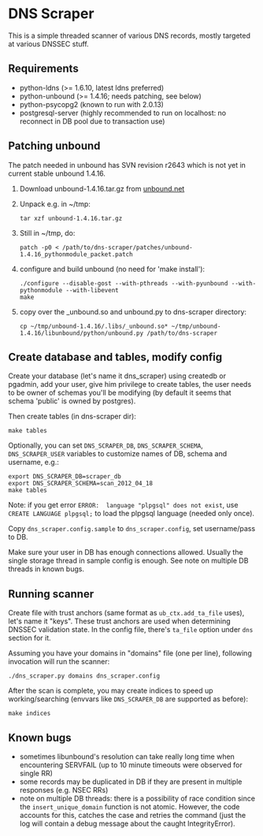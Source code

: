 # DNS Scraper

This is a simple threaded scanner of various DNS records, mostly targeted at
various DNSSEC stuff.

## Requirements

* python-ldns (>= 1.6.10, latest ldns preferred)
* python-unbound (>= 1.4.16; needs patching, see below)
* python-psycopg2 (known to run with 2.0.13)
* postgresql-server (highly recommended to run on localhost: no reconnect in DB pool due to transaction use)

## Patching unbound

The patch needed in unbound has SVN revision r2643 which is not yet in current
stable unbound 1.4.16.

1. Download unbound-1.4.16.tar.gz from [unbound.net](http://unbound.net/download.html)
2. Unpack e.g. in ~/tmp: 

    `tar xzf unbound-1.4.16.tar.gz`

3. Still in ~/tmp, do: 

    `patch -p0 < /path/to/dns-scraper/patches/unbound-1.4.16_pythonmodule_packet.patch`

4. configure and build unbound (no need for 'make install'):

    `./configure --disable-gost --with-pthreads --with-pyunbound --with-pythonmodule --with-libevent`  
    `make`

5. copy over the _unbound.so and unbound.py to dns-scraper directory:

    `cp ~/tmp/unbound-1.4.16/.libs/_unbound.so* ~/tmp/unbound-1.4.16/libunbound/python/unbound.py /path/to/dns-scraper`

## Create database and tables, modify config

Create your database (let's name it dns_scraper) using createdb or pgadmin, add
your user, give him privilege to create tables, the user needs to be owner of schemas
you'll be modifying (by default it seems that schema 'public' is owned by postgres).

Then create tables (in dns-scraper dir):

    make tables

Optionally, you can set `DNS_SCRAPER_DB`, `DNS_SCRAPER_SCHEMA`,
`DNS_SCRAPER_USER` variables to customize names of DB, schema and username,
e.g.:

    export DNS_SCRAPER_DB=scraper_db
    export DNS_SCRAPER_SCHEMA=scan_2012_04_18
    make tables

Note: if you get error `ERROR:  language "plpgsql" does not exist`, use `CREATE LANGUAGE plpgsql;` to
load the plpgsql language (needed only once).

Copy `dns_scraper.config.sample` to `dns_scraper.config`, set username/pass to DB.

Make sure your user in DB has enough connections allowed. Usually the single
storage thread in sample config is enough. See note on multiple DB threads in
known bugs.


## Running scanner

Create file with trust anchors (same format as `ub_ctx.add_ta_file` uses), let's
name it "keys". These trust anchors are used when determining DNSSEC validation
state. In the config file, there's `ta_file` option under `dns` section for it.

Assuming you have your domains in "domains" file (one per line), following
invocation will run the scanner:

    ./dns_scraper.py domains dns_scraper.config

After the scan is complete, you may create indices to speed up working/searching 
(envvars like `DNS_SCRAPER_DB` are supported as before):

    make indices

## Known bugs

- sometimes libunbound's resolution can take really long time when encountering
  SERVFAIL (up to 10 minute timeouts were observed for single RR)
- some records may be duplicated in DB if they are present in multiple
  responses (e.g. NSEC RRs)
- note on multiple DB threads: there is a possibility of race condition since
  the `insert_unique_domain` function is not atomic. However, the code accounts
  for this, catches the case and retries the command (just the log will contain
  a debug message about the caught IntegrityError).

